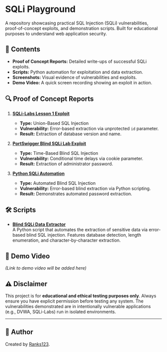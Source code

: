 # SQLi Playground

A repository showcasing practical SQL Injection (SQLi) vulnerabilities, proof-of-concept exploits, and demonstration scripts. Built for educational purposes to understand web application security.

## 📁 Contents

- **Proof of Concept Reports:** Detailed write-ups of successful SQLi exploits.
- **Scripts:** Python automation for exploitation and data extraction.
- **Screenshots:** Visual evidence of vulnerabilities and exploits.
- **Demo Video:** A quick screen recording showing an exploit in action.

## 🔍 Proof of Concept Reports

1.  **[SQLi-Labs Lesson 1 Exploit](./report-dvwa.md)**  
    - **Type:** Union-Based SQL Injection  
    - **Vulnerability:** Error-based extraction via unprotected `id` parameter.  
    - **Result:** Extraction of database version and name.

2.  **[PortSwigger Blind SQLi Lab Exploit](./report-psql-lab.md)**  
    - **Type:** Time-Based Blind SQL Injection  
    - **Vulnerability:** Conditional time delays via cookie parameter.  
    - **Result:** Extraction of administrator password.

3.  **[Python SQLi Automation](./report-automation.md)**  
    - **Type:** Automated Blind SQL Injection  
    - **Vulnerability:** Error-based blind extraction via Python scripting.  
    - **Result:** Demonstrates automated password extraction.

## 🛠️ Scripts


- **[Blind SQLi Data Extractor](./scripts/blind_sqli_extractor.py)**  
  A Python script that automates the extraction of sensitive data via error-based blind SQL injection. Features database detection, length enumeration, and character-by-character extraction.

## 🎥 Demo Video

*(Link to demo video will be added here)*

## ⚠️ Disclaimer

This project is for **educational and ethical testing purposes only**. Always ensure you have explicit permission before testing any system. The vulnerabilities demonstrated are in intentionally vulnerable applications (e.g., DVWA, SQLi-Labs) run in isolated environments.

---

## 📝 Author

Created by [Ranks123](https://github.com/Ranks123).
